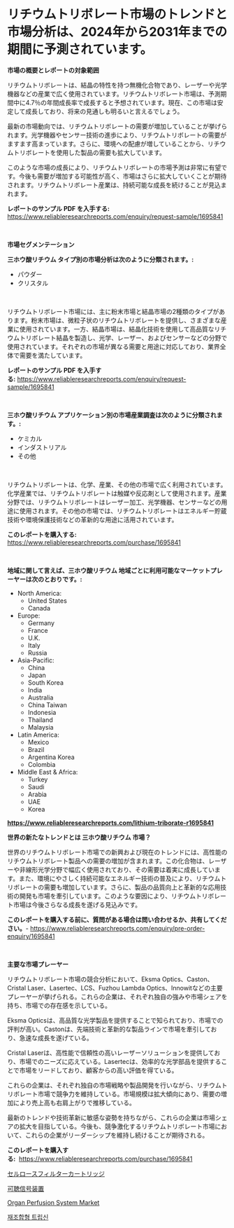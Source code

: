 <p><h1>リチウムトリボレート市場のトレンドと市場分析は、2024年から2031年までの期間に予測されています。</h1></p><p><strong>市場の概要とレポートの対象範囲</strong></p>
<p><p>リチウムトリボレートは、結晶の特性を持つ無機化合物であり、レーザーや光学機器などの産業で広く使用されています。リチウムトリボレート市場は、予測期間中に4.7％の年間成長率で成長すると予想されています。現在、この市場は安定して成長しており、将来の見通しも明るいと言えるでしょう。</p><p>最新の市場動向では、リチウムトリボレートの需要が増加していることが挙げられます。光学機器やセンサー技術の進歩により、リチウムトリボレートの需要がますます高まっています。さらに、環境への配慮が増していることから、リチウムトリボレートを使用した製品の需要も拡大しています。</p><p>このような市場の成長により、リチウムトリボレートの市場予測は非常に有望です。今後も需要が増加する可能性が高く、市場はさらに拡大していくことが期待されます。リチウムトリボレート産業は、持続可能な成長を続けることが見込まれます。</p></p>
<p><strong>レポートのサンプル PDF を入手する:</strong> <a href="https://www.reliableresearchreports.com/enquiry/request-sample/1695841">https://www.reliableresearchreports.com/enquiry/request-sample/1695841</a></p>
<p>&nbsp;</p>
<p><strong>市場セグメンテーション</strong></p>
<p><strong>三ホウ酸リチウム タイプ別の市場分析は次のように分類されます。:</strong></p>
<p><ul><li>パウダー</li><li>クリスタル</li></ul></p>
<p>&nbsp;</p>
<p><p>リチウムトリボレート市場には、主に粉末市場と結晶市場の2種類のタイプがあります。粉末市場は、微粒子状のリチウムトリボレートを提供し、さまざまな産業に使用されています。一方、結晶市場は、結晶化技術を使用して高品質なリチウムトリボレート結晶を製造し、光学、レーザー、およびセンサーなどの分野で使用されています。それぞれの市場が異なる需要と用途に対応しており、業界全体で需要を満たしています。</p></p>
<p><strong>レポートのサンプル PDF を入手する:</strong>&nbsp;<a href="https://www.reliableresearchreports.com/enquiry/request-sample/1695841">https://www.reliableresearchreports.com/enquiry/request-sample/1695841</a></p>
<p>&nbsp;</p>
<p><strong> 三ホウ酸リチウム アプリケーション別の市場産業調査は次のように分類されます。:</strong></p>
<p><ul><li>ケミカル</li><li>インダストリアル</li><li>その他</li></ul></p>
<p>&nbsp;</p>
<p><p>リチウムトリボレートは、化学、産業、その他の市場で広く利用されています。化学産業では、リチウムトリボレートは触媒や反応剤として使用されます。産業分野では、リチウムトリボレートはレーザー加工、光学機器、センサーなどの用途に使用されます。その他の市場では、リチウムトリボレートはエネルギー貯蔵技術や環境保護技術などの革新的な用途に活用されています。</p></p>
<p><strong>このレポートを購入する:</strong>&nbsp; <a href="https://www.reliableresearchreports.com/purchase/1695841">https://www.reliableresearchreports.com/purchase/1695841</a></p>
<p>&nbsp;</p>
<p><strong>地域に関して言えば、三ホウ酸リチウム 地域ごとに利用可能なマーケットプレーヤーは次のとおりです。:</strong></p>
<p><ul>
    <li>
        North America:
        <ul>
            <li>United States</li>
            <li>Canada</li>
        </ul>
    </li>
    <li>
        Europe:
        <ul>
            <li>Germany</li>
            <li>France</li>
            <li>U.K.</li>
            <li>Italy</li>
            <li>Russia</li>
        </ul>
    </li>
    <li>
        Asia-Pacific:
        <ul>
            <li>China</li>
            <li>Japan</li>
            <li>South Korea</li>
            <li>India</li>
            <li>Australia</li>
            <li>China Taiwan</li>
            <li>Indonesia</li>
            <li>Thailand</li>
            <li>Malaysia</li>
        </ul>
    </li>
    <li>
        Latin America:
        <ul>
            <li>Mexico</li>
            <li>Brazil</li>
            <li>Argentina Korea</li>
            <li>Colombia</li>
        </ul>
    </li>
    <li>
        Middle East & Africa:
        <ul>
            <li>Turkey</li>
            <li>Saudi</li>
            <li>Arabia</li>
            <li>UAE</li>
            <li>Korea</li>
        </ul>
    </li>
    </ul></p>
<p><strong><a href="https://www.reliableresearchreports.com/lithium-triborate-r1695841">https://www.reliableresearchreports.com/lithium-triborate-r1695841</a></strong>&nbsp;</p>
<p><strong>世界の新たなトレンドとは 三ホウ酸リチウム 市場？</strong></p>
<p><p>世界のリチウムトリボレート市場での新興および現在のトレンドには、高性能のリチウムトリボレート製品への需要の増加が含まれます。この化合物は、レーザーや非線形光学分野で幅広く使用されており、その需要は着実に成長しています。また、環境にやさしく持続可能なエネルギー技術の普及により、リチウムトリボレートの需要も増加しています。さらに、製品の品質向上と革新的な応用技術の開発も市場を牽引しています。このような要因により、リチウムトリボレート市場は今後さらなる成長を遂げる見込みです。</p></p>
<p><strong>このレポートを購入する前に、質問がある場合は問い合わせるか、共有してください。</strong>- <a href="https://www.reliableresearchreports.com/enquiry/pre-order-enquiry/1695841">https://www.reliableresearchreports.com/enquiry/pre-order-enquiry/1695841</a></p>
<p>&nbsp;</p>
<p><strong>主要な市場プレーヤー</strong></p>
<p><p>リチウムトリボレート市場の競合分析において、Eksma Optics、Caston、Cristal Laser、Lasertec、LCS、Fuzhou Lambda Optics、Innowitなどの主要プレーヤーが挙げられる。これらの企業は、それぞれ独自の強みや市場シェアを持ち、市場での存在感を示している。</p><p>Eksma Opticsは、高品質な光学製品を提供することで知られており、市場での評判が高い。Castonは、先端技術と革新的な製品ラインで市場を牽引しており、急速な成長を遂げている。</p><p>Cristal Laserは、高性能で信頼性の高いレーザーソリューションを提供しており、市場でのニーズに応えている。Lasertecは、効率的な光学部品を提供することで市場をリードしており、顧客からの高い評価を得ている。</p><p>これらの企業は、それぞれ独自の市場戦略や製品開発を行いながら、リチウムトリボレート市場で競争力を維持している。市場規模は拡大傾向にあり、需要の増加により売上高も右肩上がりで推移している。</p><p>最新のトレンドや技術革新に敏感な姿勢を持ちながら、これらの企業は市場シェアの拡大を目指している。今後も、競争激化するリチウムトリボレート市場において、これらの企業がリーダーシップを維持し続けることが期待される。</p></p>
<p><strong>このレポートを購入する:</strong>&nbsp;&nbsp;<a href="https://www.reliableresearchreports.com/purchase/1695841">https://www.reliableresearchreports.com/purchase/1695841</a></p>
<p><p><a href="https://medium.com/@vanessa.grant665567/%E3%82%BB%E3%83%AB%E3%83%AD%E3%83%BC%E3%82%B9%E3%83%95%E3%82%A3%E3%83%AB%E3%82%BF%E3%83%BC%E3%82%AB%E3%83%BC%E3%83%88%E3%83%AA%E3%83%83%E3%82%B8%E5%B8%82%E5%A0%B4-%E5%B8%82%E5%A0%B4%E3%82%B7%E3%82%A7%E3%82%A2-%E5%B8%82%E5%A0%B4%E3%83%88%E3%83%AC%E3%83%B3%E3%83%89-%E3%81%8A%E3%82%88%E3%81%B3%E5%B0%86%E6%9D%A5%E3%81%AE%E6%88%90%E9%95%B7%E3%82%92%E6%8E%A2%E3%82%8B-b1ae865b7172">セルロースフィルターカートリッジ</a></p><p><a href="https://medium.com/@maureenbiologist34/%E5%8F%AF%E8%81%B4%E4%BF%A1%E5%8F%B7%E6%A9%9F%E5%99%A8%E3%81%AE%E5%B8%82%E5%A0%B4%E8%A6%8F%E6%A8%A1-%E5%B8%82%E5%A0%B4%E5%8B%95%E5%90%91%E3%81%8A%E3%82%88%E3%81%B3%E5%B8%82%E5%A0%B4%E4%BA%88%E6%B8%AC-2024%E5%B9%B4%E3%81%8B%E3%82%892031%E5%B9%B4%E3%81%BE%E3%81%A7-241185b4d54a">可聴信号装置</a></p><p><a href="https://github.com/kathiaseamanalvaradovlprc2h/Market-Research-Report-List-2/blob/main/organ-perfusion-system-market.md">Organ Perfusion System Market</a></p><p><a href="https://medium.com/@juracy1980/%EC%9E%AC%EC%A1%B0%ED%95%A9-%ED%8A%B8%EB%A6%BD%EC%8B%A0-%EC%8B%9C%EC%9E%A5-%EA%B7%9C%EB%AA%A8-cagr-%ED%8A%B8%EB%A0%8C%EB%93%9C-2024-2030-a69653c6e31c">재조합형 트립신</a></p></p>
